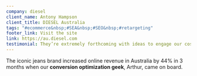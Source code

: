 ```yaml
---
company: diesel
client_name: Antony Hampson
client_title: DIESEL Australia
tags: "#ecommerce&nbsp;#SEA&nbsp;#SEO&nbsp;#retargeting"
footer_link: Visit the site
link: https://au.diesel.com
testimonial: They’re extremely forthcoming with ideas to engage our costumer further.
---
```


The iconic jeans brand increased online revenue in Australia by 44% in 3 months when our **conversion optimization geek**, Arthur, came on board.
